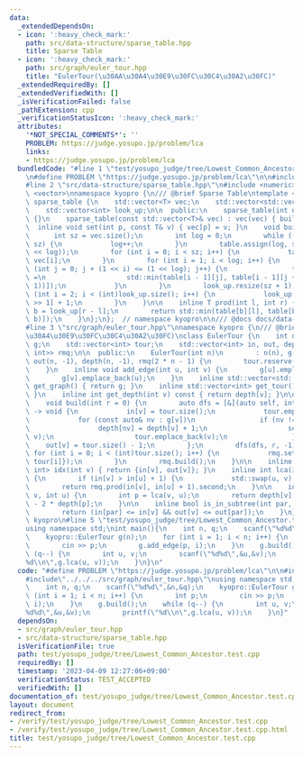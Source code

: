 ```yaml
---
data:
  _extendedDependsOn:
  - icon: ':heavy_check_mark:'
    path: src/data-structure/sparse_table.hpp
    title: Sparse Table
  - icon: ':heavy_check_mark:'
    path: src/graph/euler_tour.hpp
    title: "EulerTour(\u30AA\u30A4\u30E9\u30FC\u30C4\u30A2\u30FC)"
  _extendedRequiredBy: []
  _extendedVerifiedWith: []
  _isVerificationFailed: false
  _pathExtension: cpp
  _verificationStatusIcon: ':heavy_check_mark:'
  attributes:
    '*NOT_SPECIAL_COMMENTS*': ''
    PROBLEM: https://judge.yosupo.jp/problem/lca
    links:
    - https://judge.yosupo.jp/problem/lca
  bundledCode: "#line 1 \"test/yosupo_judge/tree/Lowest_Common_Ancestor.test.cpp\"\
    \n#define PROBLEM \"https://judge.yosupo.jp/problem/lca\"\n\n#include<iostream>\n\
    #line 2 \"src/data-structure/sparse_table.hpp\"\n#include <numeric>\n#include\
    \ <vector>\nnamespace kyopro {\n/// @brief Sparse Table\ntemplate <class T> class\
    \ sparse_table {\n    std::vector<T> vec;\n    std::vector<std::vector<T>> table;\n\
    \    std::vector<int> look_up;\n\n  public:\n    sparse_table(int n) : vec(n)\
    \ {}\n    sparse_table(const std::vector<T>& vec) : vec(vec) { build(); }\n  \
    \  inline void set(int p, const T& v) { vec[p] = v; }\n    void build() {\n  \
    \      int sz = vec.size();\n        int log = 0;\n        while ((1 << log) <=\
    \ sz) {\n            log++;\n        }\n        table.assign(log, std::vector<T>(1\
    \ << log));\n        for (int i = 0; i < sz; i++) {\n            table[0][i] =\
    \ vec[i];\n        }\n        for (int i = 1; i < log; i++) {\n            for\
    \ (int j = 0; j + (1 << i) <= (1 << log); j++) {\n                table[i][j]\
    \ =\n                    std::min(table[i - 1][j], table[i - 1][j + (1 << (i -\
    \ 1))]);\n            }\n        }\n        look_up.resize(sz + 1);\n        for\
    \ (int i = 2; i < (int)look_up.size(); i++) {\n            look_up[i] = look_up[i\
    \ >> 1] + 1;\n        }\n    }\n\n    inline T prod(int l, int r) {\n        int\
    \ b = look_up[r - l];\n        return std::min(table[b][l], table[b][r - (1 <<\
    \ b)]);\n    }\n};\n};  // namespace kyopro\n\n/// @docs docs/data-structure/sparse_table.md\n\
    #line 3 \"src/graph/euler_tour.hpp\"\nnamespace kyopro {\n/// @brief EulerTour(\u30AA\
    \u30A4\u30E9\u30FC\u30C4\u30A2\u30FC)\nclass EulerTour {\n    int n;\n    std::vector<std::vector<int>>\
    \ g;\n    std::vector<int> tour;\n    std::vector<int> in, out, depth;\n    sparse_table<std::pair<int,\
    \ int>> rmq;\n\n  public:\n    EulerTour(int n)\n        : n(n), g(n), in(n, -1),\
    \ out(n, -1), depth(n, -1), rmq(2 * n - 1) {\n        tour.reserve(2 * n - 1);\n\
    \    }\n    inline void add_edge(int u, int v) {\n        g[u].emplace_back(v);\n\
    \        g[v].emplace_back(u);\n    }\n    inline std::vector<std::vector<int>>\
    \ get_graph() { return g; }\n    inline std::vector<int> get_tour() { return tour;\
    \ }\n    inline int get_depth(int v) const { return depth[v]; }\n\n  public:\n\
    \    void build(int r = 0) {\n        auto dfs = [&](auto self, int v, int p)\
    \ -> void {\n            in[v] = tour.size();\n            tour.emplace_back(v);\n\
    \            for (const auto& nv : g[v])\n                if (nv != p) {\n   \
    \                 depth[nv] = depth[v] + 1;\n                    self(self, nv,\
    \ v);\n                    tour.emplace_back(v);\n                }\n        \
    \    out[v] = tour.size() - 1;\n        };\n        dfs(dfs, r, -1);\n       \
    \ for (int i = 0; i < (int)tour.size(); i++) {\n            rmq.set(i, {depth[tour[i]],\
    \ tour[i]});\n        }\n        rmq.build();\n    }\n\n    inline std::pair<int,\
    \ int> idx(int v) { return {in[v], out[v]}; }\n    inline int lca(int v, int u)\
    \ {\n        if (in[v] > in[u] + 1) {\n            std::swap(u, v);\n        }\n\
    \        return rmq.prod(in[v], in[u] + 1).second;\n    }\n\n    inline int dist(int\
    \ v, int u) {\n        int p = lca(v, u);\n        return depth[v] + depth[u]\
    \ - 2 * depth[p];\n    }\n\n    inline bool is_in_subtree(int par, int v) {\n\
    \        return (in[par] <= in[v] && out[v] <= out[par]);\n    }\n};\n};  // namespace\
    \ kyopro\n#line 5 \"test/yosupo_judge/tree/Lowest_Common_Ancestor.test.cpp\"\n\
    using namespace std;\nint main(){\n    int n, q;\n    scanf(\"%d%d\",&n,&q);\n\
    \    kyopro::EulerTour g(n);\n    for (int i = 1; i < n; i++) {\n        int p;\n\
    \        cin >> p;\n        g.add_edge(p, i);\n    }\n    g.build();\n    while\
    \ (q--) {\n        int u, v;\n        scanf(\"%d%d\",&u,&v);\n        printf(\"\
    %d\\n\",g.lca(u, v));\n    }\n}\n"
  code: "#define PROBLEM \"https://judge.yosupo.jp/problem/lca\"\n\n#include<iostream>\n\
    #include\"../../../src/graph/euler_tour.hpp\"\nusing namespace std;\nint main(){\n\
    \    int n, q;\n    scanf(\"%d%d\",&n,&q);\n    kyopro::EulerTour g(n);\n    for\
    \ (int i = 1; i < n; i++) {\n        int p;\n        cin >> p;\n        g.add_edge(p,\
    \ i);\n    }\n    g.build();\n    while (q--) {\n        int u, v;\n        scanf(\"\
    %d%d\",&u,&v);\n        printf(\"%d\\n\",g.lca(u, v));\n    }\n}"
  dependsOn:
  - src/graph/euler_tour.hpp
  - src/data-structure/sparse_table.hpp
  isVerificationFile: true
  path: test/yosupo_judge/tree/Lowest_Common_Ancestor.test.cpp
  requiredBy: []
  timestamp: '2023-04-09 12:27:06+09:00'
  verificationStatus: TEST_ACCEPTED
  verifiedWith: []
documentation_of: test/yosupo_judge/tree/Lowest_Common_Ancestor.test.cpp
layout: document
redirect_from:
- /verify/test/yosupo_judge/tree/Lowest_Common_Ancestor.test.cpp
- /verify/test/yosupo_judge/tree/Lowest_Common_Ancestor.test.cpp.html
title: test/yosupo_judge/tree/Lowest_Common_Ancestor.test.cpp
---
```

